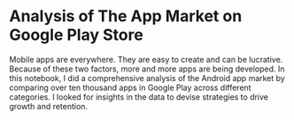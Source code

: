 # Analysis of The App Market on Google Play Store
Mobile apps are everywhere. They are easy to create and can be lucrative. Because of these two factors, more and more apps are being developed. In this notebook, I did a comprehensive analysis of the Android app market by comparing over ten thousand apps in Google Play across different categories. I looked for insights in the data to devise strategies to drive growth and retention.
